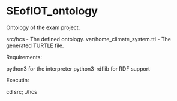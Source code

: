 # SEofIOT_ontology
Ontology of the exam project.

src/hcs - The defined ontology.
var/home_climate_system.ttl - The generated TURTLE file.

Requirements:

python3 for the interpreter
python3-rdflib for RDF support

Executin:

cd src; ./hcs
